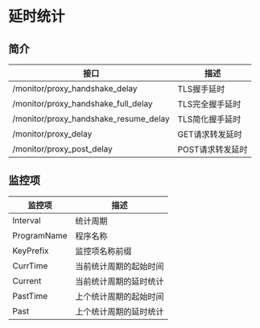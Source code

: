# 延时统计

## 简介

| 接口                                  | 描述              |
| ------------------------------------- | ----------------- |
| /monitor/proxy_handshake_delay        | TLS握手延时       |
| /monitor/proxy_handshake_full_delay   | TLS完全握手延时   |
| /monitor/proxy_handshake_resume_delay | TLS简化握手延时   |
| /monitor/proxy_delay                  | GET请求转发延时   |
| /monitor/proxy_post_delay             | POST请求转发延时  |

## 监控项

| 监控项      | 描述                   |
| ----------- | ---------------------- |
| Interval    | 统计周期               |
| ProgramName | 程序名称               |
| KeyPrefix   | 监控项名称前缀         |
| CurrTime    | 当前统计周期的起始时间 |
| Current     | 当前统计周期的延时统计 |
| PastTime    | 上个统计周期的起始时间 |
| Past        | 上个统计周期的延时统计 |

